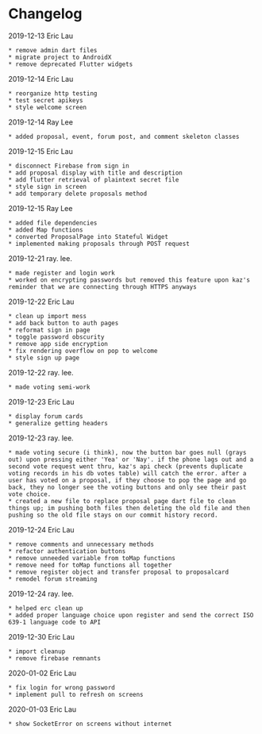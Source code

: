 # Changelog

2019-12-13 Eric Lau

    * remove admin dart files
    * migrate project to AndroidX
    * remove deprecated Flutter widgets

2019-12-14 Eric Lau

    * reorganize http testing
    * test secret apikeys
    * style welcome screen

2019-12-14 Ray Lee

    * added proposal, event, forum post, and comment skeleton classes

2019-12-15 Eric Lau

    * disconnect Firebase from sign in
    * add proposal display with title and description
    * add flutter retrieval of plaintext secret file
    * style sign in screen
    * add temporary delete proposals method

2019-12-15 Ray Lee

    * added file dependencies
    * added Map functions
    * converted ProposalPage into Stateful Widget
    * implemented making proposals through POST request

2019-12-21 ray. lee.

    * made register and login work
    * worked on encrypting passwords but removed this feature upon kaz's reminder that we are connecting through HTTPS anyways

2019-12-22 Eric Lau

    * clean up import mess
    * add back button to auth pages
    * reformat sign in page
    * toggle password obscurity
    * remove app side encryption
    * fix rendering overflow on pop to welcome
    * style sign up page

2019-12-22 ray. lee.

    * made voting semi-work

2019-12-23 Eric Lau

    * display forum cards
    * generalize getting headers

2019-12-23 ray. lee.

    * made voting secure (i think), now the button bar goes null (grays out) upon pressing either 'Yea' or 'Nay'. if the phone lags out and a second vote request went thru, kaz's api check (prevents duplicate voting records in his db votes table) will catch the error. after a user has voted on a proposal, if they choose to pop the page and go back, they no longer see the voting buttons and only see their past vote choice.
    * created a new file to replace proposal page dart file to clean things up; im pushing both files then deleting the old file and then pushing so the old file stays on our commit history record.

2019-12-24 Eric Lau

    * remove comments and unnecessary methods
    * refactor authentication buttons
    * remove unneeded variable from toMap functions
    * remove need for toMap functions all together
    * remove register object and transfer proposal to proposalcard
    * remodel forum streaming

2019-12-24 ray. lee.

    * helped erc clean up
    * added proper language choice upon register and send the correct ISO 639-1 language code to API

2019-12-30 Eric Lau

    * import cleanup
    * remove firebase remnants


2020-01-02 Eric Lau

    * fix login for wrong password
    * implement pull to refresh on screens

2020-01-03 Eric Lau

    * show SocketError on screens without internet